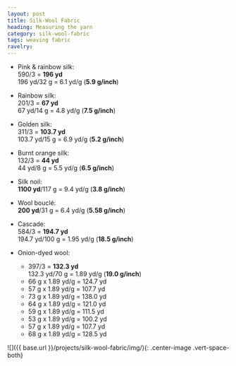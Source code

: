 ```yaml
---
layout: post
title: Silk-Wool Fabric
heading: Measuring the yarn
category: silk-wool-fabric
tags: weaving fabric
ravelry: 
---
```

 

- Pink & rainbow silk:   
  590/3 = **196 yd**   
  196 yd/32 g = 6.1 yd/g (**5.9 g/inch**)

- Rainbow silk:   
  201/3 = **67 yd**   
  67 yd/14 g = 4.8 yd/g (**7.5 g/inch**)
  
- Golden silk:   
  311/3 = **103.7 yd**   
  103.7 yd/15 g = 6.9 yd/g (**5.2 g/inch**)
  
- Burnt orange silk:   
  132/3 = **44 yd**   
  44 yd/8 g = 5.5 yd/g (**6.5 g/inch**)
  
- Silk noil:   
  **1100 yd**/117 g = 9.4 yd/g (**3.8 g/inch**)
  
- Wool bouclé:   
  **200 yd**/31 g = 6.4 yd/g (**5.58 g/inch**)
  
- Cascade:   
  584/3 = **194.7 yd**   
  194.7 yd/100 g = 1.95 yd/g (**18.5 g/inch**)
  
- Onion-dyed wool:   
  * 397/3 = **132.3 yd**  
    132.3 yd/70 g = 1.89 yd/g (**19.0 g/inch**)  
  * 66 g x 1.89 yd/g = 124.7 yd  
  * 57 g x 1.89 yd/g = 107.7 yd  
  * 73 g x 1.89 yd/g = 138.0 yd  
  * 64 g x 1.89 yd/g = 121.0 yd  
  * 59 g x 1.89 yd/g = 111.5 yd  
  * 53 g x 1.89 yd/g = 100.2 yd  
  * 57 g x 1.89 yd/g = 107.7 yd  
  * 68 g x 1.89 yd/g = 128.5 yd  



![]({{ base.url }}/projects/silk-wool-fabric/img/){: .center-image .vert-space-both} 
